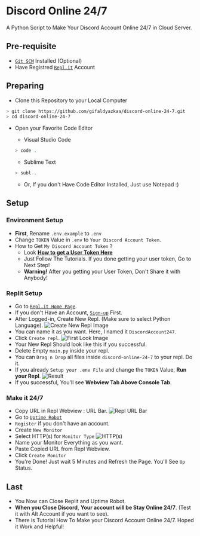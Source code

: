 # Discord Online 24/7

A Python Script to Make Your Discord Account Online 24/7 in Cloud Server.

## Pre-requisite

- [`Git SCM`](https://git-scm.com/) Installed (Optional)
- Have Registred [`Repl.it`](https://replit.com) Account

## Preparing

- Clone this Repository to your Local Computer

```bash
> git clone https://github.com/gifaldyazkaa/discord-online-24-7.git
> cd discord-online-24-7
```

- Open your Favorite Code Editor

  - Visual Studio Code

  ```bash
  > code .
  ```

  - Sublime Text

  ```bash
  > subl .
  ```

  - Or, If you don't Have Code Editor Installed, Just use Notepad :)

## Setup

### Environment Setup

- **First**, Rename `.env.example` to `.env`
- Change `TOKEN` Value in `.env` to `Your Discord Account Token`.
- How to Get `My Discord Account Token` ?
  - Look **[How to get a User Token Here](https://github.com/Tyrrrz/DiscordChatExporter/wiki/Obtaining-Token-and-Channel-IDs#how-to-get-a-user-token)**
  - Just Follow The Tutorials. If you done getting your user token, Go to Next Step!
  - **Warning!** After you getting your User Token, Don't Share it with Anybody!

### Replit Setup

- Go to [`Repl.it Home Page`](https://replit.com/~).
- If you don't Have an Account, [`Sign-up`](https://replit.com/signup) First.
- After Logged-in, Create New Repl. (Make sure to select Python Language).
  ![Create New Repl Image](url)
- You can name it as you want. Here, I named it `DiscordAccount247`.
- Click `Create repl`.
  ![First Look Image](img_url)
- Your New Repl Should look like this if you successful.
- Delete Empty `main.py` inside your repl.
- You can `Drag n Drop` all files inside `discord-online-24-7` to your repl. Do it.
- If you already `Setup your .env File` and change the `TOKEN` Value, **Run your Repl**.
  ![Result]()
- If you successful, You'll see **Webview Tab Above Console Tab**.

### Make it 24/7

- Copy URL in Repl Webview : URL Bar.
  ![Repl URL Bar](img_url)
- Go to [`Uptime Robot`](https://uptimerobot.com)
- `Register` if you don't have an account.
- Create `New Monitor`
- Select HTTP(s) for `Monitor Type`
  ![HTTP(s)](img_url)
- Name your Monitor Everything as you want.
- Paste Copied URL from Repl Webview.
- Click `Create Monitor`
- You're Done! Just wait 5 Minutes and Refresh the Page. You'll See `Up` Status.

## Last

- You Now can Close Replit and Uptime Robot.
- **When you Close Discord**, **Your account will be Stay Online 24/7**. (Test it with Alt Account if you want to see).
- There is Tutorial How To Make your Discord Account Online 24/7. Hoped it Work and Helpful!
